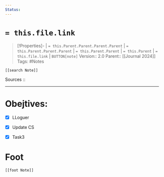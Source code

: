 ```yaml
---
Status: 
---
```

# `= this.file.link`
>[!Properties]- | `= this.Parent.Parent.Parent.Parent` |  `= this.Parent.Parent.Parent` | `= this.Parent.Parent` | `= this.Parent` | `= this.file.link` | `BUTTON[note]` 
>Version:: 2.0
>Parent:: [[Journal 2024]]
>Tags: #Notes 
```meta-bind-embed
[[search Note]]
```
Sources :: 
***
# Obejtives:

- [x] LLoguer
- [x] Update CS
- [x] Task3










# Foot
```meta-bind-embed
[[foot Note]]
```